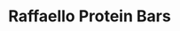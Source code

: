 ---
title: Raffaello Protein Bars
metadata:
  course: Treat
  servings: '8'
  title: Raffaello Protein Bars
ingredients:
- name: water
  amount: some
- name: bananas
  amount: 2 medium
- name: oats
  amount: 100 g
- name: dessicated coconut
  amount: 15 g
- name: vanilla protein powder
  amount: 50 g
- name: almond butter
  amount: 50 g
cookware:
- name: mixing bowl
- name: silicon mini loaf mould
steps:
- description: Preheat the oven to 180C then grab a mixing bowl and mash the bananas
    with the almond butter.
- description: Now mix the oats, dessicated coconut and vanilla protein powder until
    they're combined.
- description: Add some water if the mixture is too dry and thick.
- description: Spoon the mixture into 8 sections of a silicon mini loaf mould.
- description: Bake for 12 minutes, and leave to cool before storing (or eating) them.

---